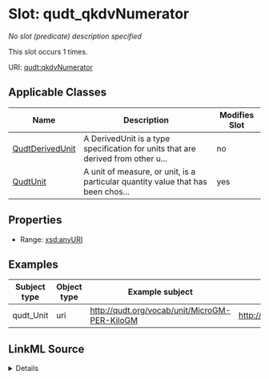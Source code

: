 

# Slot: qudt_qkdvNumerator


_No slot (predicate) description specified_






This slot occurs 1 times.


URI: [qudt:qkdvNumerator](http://qudt.org/schema/qudt/qkdvNumerator)



<!-- no inheritance hierarchy -->





## Applicable Classes

| Name | Description | Modifies Slot |
| --- | --- | --- |
| [QudtDerivedUnit](../classes/QudtDerivedUnit.md) | A DerivedUnit is a type specification for units that are derived from other u... |  no  |
| [QudtUnit](../classes/QudtUnit.md) | A unit of measure, or unit, is a particular quantity value that has been chos... |  yes  |







## Properties

* Range: [xsd:anyURI](http://www.w3.org/2001/XMLSchema#anyURI)






## Examples

| Subject type | Object type | Example subject | Example object | Occurrences |
| --- | --- | --- | --- | --- |
| qudt_Unit | uri | http://qudt.org/vocab/unit/MicroGM-PER-KiloGM | http://qudt.org/vocab/dimensionvector/A0E0L0I0M1H0T0D0 | 1 |




## LinkML Source

<details>

```yaml
name: qudt_qkdvNumerator
annotations:
  count:
    tag: count
    value: 1
description: No slot (predicate) description specified
examples:
- object:
    example_object: http://qudt.org/vocab/dimensionvector/A0E0L0I0M1H0T0D0
    example_object_type: uri
    example_predicate: qudt:qkdvNumerator
    example_subject: http://qudt.org/vocab/unit/MicroGM-PER-KiloGM
    example_subject_type: qudt_Unit
from_schema: sawgraph-kg
rank: 1000
slot_uri: qudt:qkdvNumerator
alias: qudt_qkdvNumerator
domain_of:
- qudt_Unit
range: uri

```
</details>